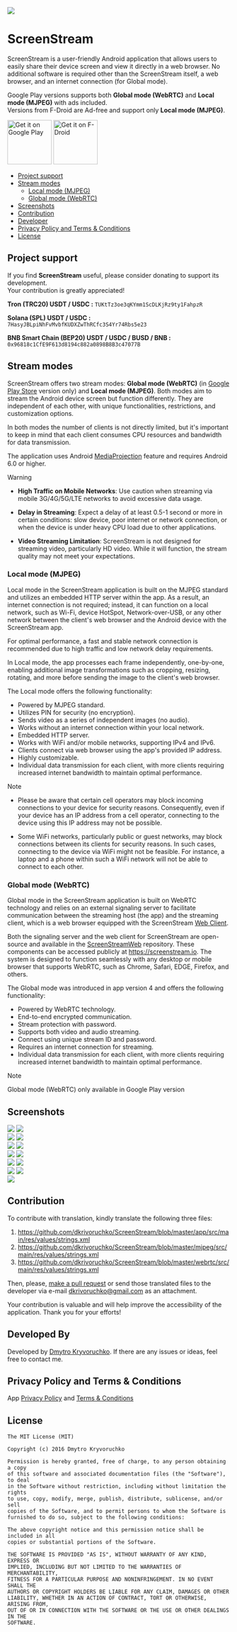 ![](screenshots/about_image_full.png)
# ScreenStream

ScreenStream is a user-friendly Android application that allows users to easily share their device screen and view it directly in a web browser. No additional software is required other than the ScreenStream itself, a web browser, and an internet connection (for Global mode).

Google Play versions supports both **Global mode (WebRTC)** and **Local mode (MJPEG)** with ads included.<br>
Versions from F-Droid are Ad-free and support only **Local mode (MJPEG)**.

<a href='https://play.google.com/store/apps/details?id=info.dvkr.screenstream'><img alt='Get it on Google Play' src='https://play.google.com/intl/en_us/badges/images/generic/en_badge_web_generic.png' height="100"/></a> <a href="https://f-droid.org/packages/info.dvkr.screenstream/" target="_blank"><img src="https://f-droid.org/badge/get-it-on.png" alt="Get it on F-Droid" height="100"/></a>

 * [Project support](#project-support)
 * [Stream modes](#stream-modes)
   + [Local mode (MJPEG)](#local-mode-mjpeg)
   + [Global mode (WebRTC)](#global-mode-webrtc)
 * [Screenshots](#screenshots)
 * [Contribution](#contribution)
 * [Developer](#developed-by)
 * [Privacy Policy and Terms & Conditions](#privacy-policy-and-terms--conditions)
 * [License](#license)

## Project support

If you find **ScreenStream** useful, please consider donating to support its development.<br>
Your contribution is greatly appreciated!

**Tron (TRC20) USDT / USDC :** `TUKtTz3oe3qKYmm1ScDLKjRz9ty1FahpzR`

**Solana (SPL) USDT / USDC :** `7HasyJBLpiNhFvMvbfKUDXZwThRCfc3S4Yr74Rbs5e23`

**BNB Smart Chain (BEP20) USDT / USDC / BUSD / BNB :** `0x96818c1CfE9F613d8194c882a0898B8B3c47077B`

## Stream modes

ScreenStream offers two stream modes: **Global mode (WebRTC)** (in [Google Play Store](https://play.google.com/store/apps/details?id=info.dvkr.screenstream) version only) and **Local mode (MJPEG)**. Both modes aim to stream the Android device screen but function differently. They are independent of each other, with unique functionalities, restrictions, and customization options.

In both modes the number of clients is not directly limited, but it's important to keep in mind that each client consumes CPU resources and bandwidth for data transmission.

The application uses Android [MediaProjection](https://developer.android.com/reference/android/media/projection/MediaProjection) feature and requires Android 6.0 or higher.

> [!WARNING]
>
> - **High Traffic on Mobile Networks**: Use caution when streaming via mobile 3G/4G/5G/LTE networks to avoid excessive data usage.
> 
> - **Delay in Streaming**: Expect a delay of at least 0.5-1 second or more in certain conditions: slow device, poor internet or network connection, or when the device is under heavy CPU load due to other applications.
> 
> - **Video Streaming Limitation**: ScreenStream is not designed for streaming video, particularly HD video. While it will function, the stream quality may not meet your expectations.

### Local mode (MJPEG)

Local mode in the ScreenStream application is built on the MJPEG standard and utilizes an embedded HTTP server within the app. As a result, an internet connection is not required; instead, it can function on a local network, such as Wi-Fi, device HotSpot, Network-over-USB, or any other network between the client's web browser and the Android device with the ScreenStream app.

For optimal performance, a fast and stable network connection is recommended due to high traffic and low network delay requirements.

In Local mode, the app processes each frame independently, one-by-one, enabling additional image transformations such as cropping, resizing, rotating, and more before sending the image to the client's web browser. 

The Local mode offers the following functionality:
- Powered by MJPEG standard.
- Utilizes PIN for security (no encryption).
- Sends video as a series of independent images (no audio).
- Works without an internet connection within your local network.
- Embedded HTTP server.
- Works with WiFi and/or mobile networks, supporting IPv4 and IPv6.
- Clients connect via web browser using the app's provided IP address.
- Highly customizable.
- Individual data transmission for each client, with more clients requiring increased internet bandwidth to maintain optimal performance.

> [!NOTE]
>
> - Please be aware that certain cell operators may block incoming connections to your device for security reasons. Consequently, even if your device has an IP address from a cell operator, connecting to the device using this IP address may not be possible.
>
> - Some WiFi networks, particularly public or guest networks, may block connections between its clients for security reasons. In such cases, connecting to the device via WiFi might not be feasible. For instance, a laptop and a phone within such a WiFi network will not be able to connect to each other.

### Global mode (WebRTC)

Global mode in the ScreenStream application is built on WebRTC technology and relies on an external signaling server to facilitate communication between the streaming host (the app) and the streaming client, which is a web browser equipped with the ScreenStream [Web Client](https://screenstream.io).

Both the signaling server and the web client for ScreenStream are open-source and available in the [ScreenStreamWeb](https://github.com/dkrivoruchko/ScreenStreamWeb) repository. These components can be accessed publicly at https://screenstream.io. The system is designed to function seamlessly with any desktop or mobile browser that supports WebRTC, such as Chrome, Safari, EDGE, Firefox, and others.

The Global mode was introduced in app version 4 and offers the following functionality:
- Powered by WebRTC technology.
- End-to-end encrypted communication.
- Stream protection with password.
- Supports both video and audio streaming.
- Connect using unique stream ID and password.
- Requires an internet connection for streaming.
- Individual data transmission for each client, with more clients requiring increased internet bandwidth to maintain optimal performance.

> [!NOTE]
> Global mode (WebRTC) only available in Google Play version

## Screenshots

![](screenshots/screenshot_lm_d.png)&nbsp;![](screenshots/screenshot_lm_d_about.png)<br>
![](screenshots/screenshot_gm_d.png)&nbsp;![](screenshots/screenshot_gm_d_about.png)<br>
![](screenshots/screenshot_settings_1_d.png)&nbsp;![](screenshots/screenshot_settings_1_l.png)<br>
![](screenshots/screenshot_settings_2_d.png)&nbsp;![](screenshots/screenshot_settings_2_l.png)<br>
![](screenshots/screenshot_settings_3_d.png)&nbsp;![](screenshots/screenshot_settings_3_l.png)<br>
![](screenshots/screenshot_settings_4_d.png)&nbsp;![](screenshots/screenshot_settings_4_l.png)<br>
![](screenshots/screenshot_about_d.png)

## Contribution

To contribute with translation, kindly translate the following three files:

1. https://github.com/dkrivoruchko/ScreenStream/blob/master/app/src/main/res/values/strings.xml
1. https://github.com/dkrivoruchko/ScreenStream/blob/master/mjpeg/src/main/res/values/strings.xml
1. https://github.com/dkrivoruchko/ScreenStream/blob/master/webrtc/src/main/res/values/strings.xml

Then, please, [make a pull request](https://help.github.com/en/articles/creating-a-pull-request) or send those translated files to the developer via e-mail <dkrivoruchko@gmail.com> as an attachment.

Your contribution is valuable and will help improve the accessibility of the application. Thank you for your efforts!

## Developed By

Developed by [Dmytro Kryvoruchko](dkrivoruchko@gmail.com). If there are any issues or ideas, feel free to contact me.

## Privacy Policy and Terms & Conditions

App [Privacy Policy](https://github.com/dkrivoruchko/ScreenStream/blob/master/PrivacyPolicy.md) and [Terms & Conditions](https://github.com/dkrivoruchko/ScreenStream/blob/master/TermsConditions.md)

## License

```
The MIT License (MIT)

Copyright (c) 2016 Dmytro Kryvoruchko

Permission is hereby granted, free of charge, to any person obtaining a copy
of this software and associated documentation files (the "Software"), to deal
in the Software without restriction, including without limitation the rights
to use, copy, modify, merge, publish, distribute, sublicense, and/or sell
copies of the Software, and to permit persons to whom the Software is
furnished to do so, subject to the following conditions:

The above copyright notice and this permission notice shall be included in all
copies or substantial portions of the Software.

THE SOFTWARE IS PROVIDED "AS IS", WITHOUT WARRANTY OF ANY KIND, EXPRESS OR
IMPLIED, INCLUDING BUT NOT LIMITED TO THE WARRANTIES OF MERCHANTABILITY,
FITNESS FOR A PARTICULAR PURPOSE AND NONINFRINGEMENT. IN NO EVENT SHALL THE
AUTHORS OR COPYRIGHT HOLDERS BE LIABLE FOR ANY CLAIM, DAMAGES OR OTHER
LIABILITY, WHETHER IN AN ACTION OF CONTRACT, TORT OR OTHERWISE, ARISING FROM,
OUT OF OR IN CONNECTION WITH THE SOFTWARE OR THE USE OR OTHER DEALINGS IN THE
SOFTWARE.
```
